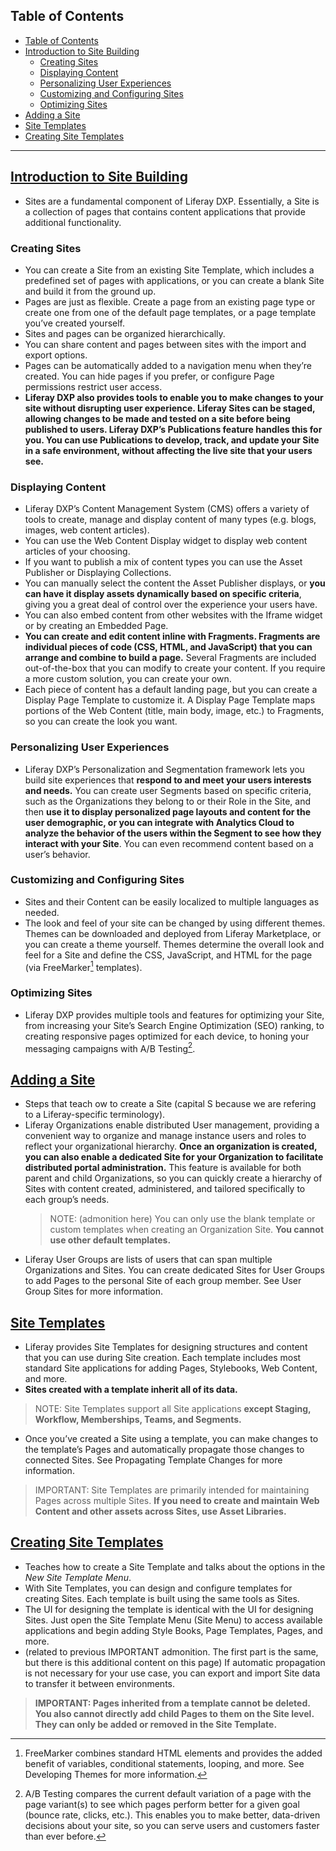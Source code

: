 ## Table of Contents
- [Table of Contents](#table-of-contents)
- [Introduction to Site Building](#introduction-to-site-building)
  - [Creating Sites](#creating-sites)
  - [Displaying Content](#displaying-content)
  - [Personalizing User Experiences](#personalizing-user-experiences)
  - [Customizing and Configuring Sites](#customizing-and-configuring-sites)
  - [Optimizing Sites](#optimizing-sites)
- [Adding a Site](#adding-a-site)
- [Site Templates](#site-templates)
- [Creating Site Templates](#creating-site-templates)

---

## [Introduction to Site Building](https://learn.liferay.com/w/dxp/site-building/introduction-to-site-building)
* Sites are a fundamental component of Liferay DXP. Essentially, a Site is a collection of pages that contains content applications that provide additional functionality.

### Creating Sites
* You can create a Site from an existing Site Template, which includes a predefined set of pages with applications, or you can create a blank Site and build it from the ground up.
* Pages are just as flexible. Create a page from an existing page type or create one from one of the default page templates, or a page template you’ve created yourself.
* Sites and pages can be organized hierarchically.
* You can share content and pages between sites with the import and export options.
* Pages can be automatically added to a navigation menu when they’re created. You can hide pages if you prefer, or configure Page permissions restrict user access.
* **Liferay DXP also provides tools to enable you to make changes to your site without disrupting user experience. Liferay Sites can be staged, allowing changes to be made and tested on a site before being published to users. Liferay DXP’s Publications feature handles this for you. You can use Publications to develop, track, and update your Site in a safe environment, without affecting the live site that your users see.**

### Displaying Content
* Liferay DXP’s Content Management System (CMS) offers a variety of tools to create, manage and display content of many types (e.g. blogs, images, web content articles). 
* You can use the Web Content Display widget to display web content articles of your choosing.
* If you want to publish a mix of content types you can use the Asset Publisher or Displaying Collections. 
* You can manually select the content the Asset Publisher displays, or **you can have it display assets dynamically based on specific criteria**, giving you a great deal of control over the experience your users have. 
* You can also embed content from other websites with the Iframe widget or by creating an Embedded Page.
* **You can create and edit content inline with Fragments. Fragments are individual pieces of code (CSS, HTML, and JavaScript) that you can arrange and combine to build a page.** Several Fragments are included out-of-the-box that you can modify to create your content. If you require a more custom solution, you can create your own.
* Each piece of content has a default landing page, but you can create a Display Page Template to customize it. A Display Page Template maps portions of the Web Content (title, main body, image, etc.) to Fragments, so you can create the look you want.

### Personalizing User Experiences
* Liferay DXP’s Personalization and Segmentation framework lets you build site experiences that **respond to and meet your users interests and needs.** You can create user Segments based on specific criteria, such as the Organizations they belong to or their Role in the Site, and then **use it to display personalized page layouts and content for the user demographic, or you can integrate with Analytics Cloud to analyze the behavior of the users within the Segment to see how they interact with your Site**. You can even recommend content based on a user’s behavior.

### Customizing and Configuring Sites
* Sites and their Content can be easily localized to multiple languages as needed.
* The look and feel of your site can be changed by using different themes. Themes can be downloaded and deployed from Liferay Marketplace, or you can create a theme yourself. Themes determine the overall look and feel for a Site and define the CSS, JavaScript, and HTML for the page (via FreeMarker[^1] templates).
  
[^1]: FreeMarker combines standard HTML elements and provides the added benefit of variables, conditional statements, looping, and more. See Developing Themes for more information.

### Optimizing Sites
* Liferay DXP provides multiple tools and features for optimizing your Site, from increasing your Site’s Search Engine Optimization (SEO) ranking, to creating responsive pages optimized for each device, to honing your messaging campaigns with A/B Testing[^2].

[^2]: A/B Testing compares the current default variation of a page with the page variant(s) to see which pages perform better for a given goal (bounce rate, clicks, etc.). This enables you to make better, data-driven decisions about your site, so you can serve users and customers faster than ever before.

## [Adding a Site](https://learn.liferay.com/w/dxp/site-building/sites/adding-a-site)
* Steps that teach ow to create a Site (capital S because we are refering to a Liferay-specific terminology).
* Liferay Organizations enable distributed User management, providing a convenient way to organize and manage instance users and roles to reflect your organizational hierarchy. **Once an organization is created, you can also enable a dedicated Site for your Organization to facilitate distributed portal administration.** This feature is available for both parent and child Organizations, so you can quickly create a hierarchy of Sites with content created, administered, and tailored specifically to each group’s needs.
  > NOTE: (admonition here)
You can only use the blank template or custom templates when creating an Organization Site. **You cannot use other default templates.**
* Liferay User Groups are lists of users that can span multiple Organizations and Sites. You can create dedicated Sites for User Groups to add Pages to the personal Site of each group member. See User Group Sites for more information.

## [Site Templates](https://learn.liferay.com/w/dxp/site-building/sites/site-templates)
* Liferay provides Site Templates for designing structures and content that you can use during Site creation. Each template includes most standard Site applications for adding Pages, Stylebooks, Web Content, and more. 
* **Sites created with a template inherit all of its data.**
> NOTE: Site Templates support all Site applications **except Staging, Workflow, Memberships, Teams, and Segments.**
* Once you’ve created a Site using a template, you can make changes to the template’s Pages and automatically propagate those changes to connected Sites. See Propagating Template Changes for more information.
> IMPORTANT: Site Templates are primarily intended for maintaining Pages across multiple Sites. **If you need to create and maintain Web Content and other assets across Sites, use Asset Libraries.** 

## [Creating Site Templates](https://learn.liferay.com/w/dxp/site-building/sites/site-templates/creating-site-templates)
* Teaches how to create a Site Template and talks about the options in the *New Site Template Menu*.
* With Site Templates, you can design and configure templates for creating Sites. Each template is built using the same tools as Sites.
* The UI for designing the template is identical with the UI for designing Sites. Just open the Site Template Menu (Site Menu) to access available applications and begin adding Style Books, Page Templates, Pages, and more.
*  (related to previous IMPORTANT admonition. The first part is the same, but there is this additional content on this page) If automatic propagation is not necessary for your use case, you can export and import Site data to transfer it between environments.
>  **IMPORTANT: Pages inherited from a template cannot be deleted. You also cannot directly add child Pages to them on the Site level. They can only be added or removed in the Site Template.**